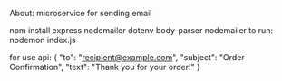About:
microservice for sending email

npm install express nodemailer dotenv body-parser nodemailer
to run:
nodemon index.js

for use api:
{
"to": "recipient@example.com",
"subject": "Order Confirmation",
"text": "Thank you for your order!"
}
